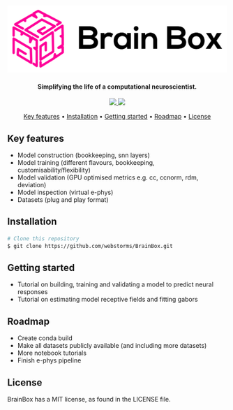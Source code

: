 ![](BrainBox.png?raw=true)

<h4 align="center">Simplifying the life of a computational neuroscientist.</h4>

<p align="center">
  <a href="https://badge.fury.io/js/electron-markdownify">
    <img src="https://anaconda.org/anaconda/conda-build/badges/installer/conda.svg">
  </a>
  <a href="https://badge.fury.io/js/electron-markdownify">
    <img src="https://img.shields.io/badge/License-MIT-blue.svg">
  </a>
</p>

<p align="center">
  <a href="#key-features">Key features</a> •
  <a href="#installation">Installation</a> •
  <a href="#getting-started">Getting started</a> •
<a href="#roadmap">Roadmap</a> •
  <a href="#license">License</a>
</p>

## Key features

* Model construction (bookkeeping, snn layers)
* Model training (different flavours, bookkeeping, customisability/flexibility)
* Model validation (GPU optimised metrics e.g. cc, ccnorm, rdm, deviation)
* Model inspection (virtual e-phys)
* Datasets (plug and play format)


## Installation

```bash
# Clone this repository
$ git clone https://github.com/webstorms/BrainBox.git
```

## Getting started

* Tutorial on building, training and validating a model to predict neural responses
* Tutorial on estimating model receptive fields and fitting gabors

## Roadmap

- Create conda build
- Make all datasets publicly available (and including more datasets)
- More notebook tutorials
- Finish e-phys pipeline

## License

BrainBox has a MIT license, as found in the LICENSE file.